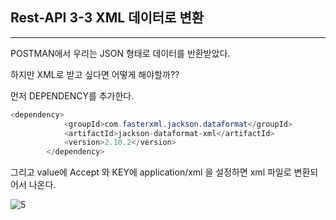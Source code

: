 ## Rest-API 3-3 XML 데이터로 변환
___

POSTMAN에서 우리는 JSON 형태로 데이터를 반환받았다.

하지만 XML로 받고 싶다면 어떻게 해야할까??

먼저
DEPENDENCY를 추가한다.
```java
<dependency>
			<groupId>com.fasterxml.jackson.dataformat</groupId>
			<artifactId>jackson-dataformat-xml</artifactId>
			<version>2.10.2</version>
		</dependency>
 ```
 
 그리고 value에 Accept 와 KEY에 application/xml 을 설정하면 xml 파일로 변환되어서 나온다.
 
 ![5](https://user-images.githubusercontent.com/113106136/212545996-19d0caa5-9a70-476f-8e91-749600e0adfb.png)
